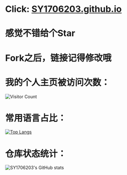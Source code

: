 # Click: [SY1706203.github.io](https://SY1706203.github.io/)

# 感觉不错给个Star

# Fork之后，链接记得修改哦

# 我的个人主页被访问次数：
![Visitor Count](https://profile-counter.glitch.me/SY1706203/count.svg)

# 常用语言占比：
[![Top Langs](https://github-readme-stats.vercel.app/api/top-langs/?username=SY1706203&layout=compact)](https://github.com/SY1706203/github-readme-stats)

# 仓库状态统计：
![SY1706203's GitHub stats](https://github-readme-stats.vercel.app/api?username=SY1706203&show_icons=true&theme=tokyonight)
